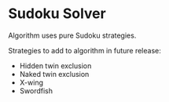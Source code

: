# Sudoku Solver

Algorithm uses pure Sudoku strategies. 

Strategies to add to algorithm in future release:

* Hidden twin exclusion
* Naked twin exclusion
* X-wing
* Swordfish
